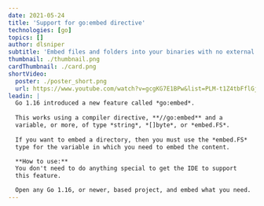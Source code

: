 ```yaml
---
date: 2021-05-24
title: 'Support for go:embed directive'
technologies: [go]
topics: []
author: dlsniper
subtitle: 'Embed files and folders into your binaries with no external tool'
thumbnail: ./thumbnail.png
cardThumbnail: ./card.png
shortVideo:
  poster: ./poster_short.png
  url: https://www.youtube.com/watch?v=gcgKG7E1BPw&list=PLM-t1Z4tbFflGjn5Qzjjku5J7SX3p-nhY&index=2&t=0s
leadin: |
  Go 1.16 introduced a new feature called *go:embed*.
  
  This works using a compiler directive, **//go:embed** and a
  variable, or more, of type *string*, *[]byte*, or *embed.FS*.
  
  If you want to embed a directory, then you must use the *embed.FS*
  type for the variable in which you need to embed the content.

  **How to use:**
  You don't need to do anything special to get the IDE to support
  this feature.

  Open any Go 1.16, or newer, based project, and embed what you need.
---
```

